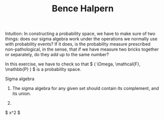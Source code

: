﻿---
permalink: /example/
title: "Bence Halpern"
excerpt: "Example"
author_profile: false
redirect_from: 
  - /example/
  - /example.html
---

Intuition:
In constructing a probability space, we have to make sure of two things: does our sigma algebra work under the operations we normally
use with probability events? If it does, is the probability measure prescribed non-pathological, in the sense, that if we have measure
two bricks together or separately, do they add up to the same number?


In this exercise, we have to check so that $ ( \Omega, \mathcal{F}, \mathbb{P} ) $ is a probability space.

Sigma algebra

1. The sigma algebra for any given set should contain its complement, and its union.

2. 
$ x^2 $